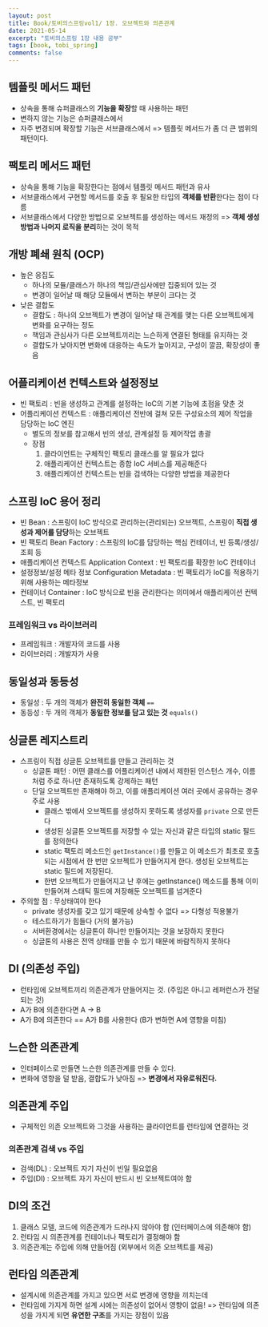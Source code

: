 ```yaml
---
layout: post
title: Book/토비의스프링vol1/ 1장. 오브젝트와 의존관계
date: 2021-05-14
excerpt: "토비의스프링 1장 내용 공부"
tags: [book, tobi_spring]
comments: false
---
```


## 템플릿 메서드 패턴
- 상속을 통해 슈퍼클래스의 **기능을 확장**할 때 사용하는 패턴
- 변하지 않는 기능은 슈퍼클래스에서
- 자주 변경되며 확장할 기능은 서브클래스에서
  => 템플릿 메서드가 좀 더 큰 범위의 패턴이다.

## 팩토리 메서드 패턴
- 상속을 통해 기능을 확장한다는 점에서 템플릿 메서드 패턴과 유사
- 서브클래스에서 구현할 메서드를 호출 후 필요한 타입의 **객체를 반환**한다는 점이 다름
- 서브클래스에서 다양한 방법으로 오브젝트를 생성하는 메서드 재정의
  => **객체 생성 방법과 나머지 로직을 분리**하는 것이 목적

## 개방 폐쇄 원칙 (OCP)
- 높은 응집도
    - 하나의 모듈/클래스가 하나의 책임/관심사에만 집중되어 있는 것
    - 변경이 일어날 때 해당 모듈에서 변하는 부분이 크다는 것
- 낮은 결합도
    - 결합도 : 하나의 오브젝트가 변경이 일어날 때 관계를 맺는 다른 오브젝트에게 변화를 요구하는 정도
    - 책임과 관심사가 다른 오브젝트끼리는 느슨하게 연결된 형태를 유지하는 것
    - 결합도가 낮아지면 변화에 대응하는 속도가 높아지고, 구성이 깔끔, 확장성이 좋음

## 어플리케이션 컨텍스트와 설정정보
- 빈 팩토리 : 빈을 생성하고 관계를 설정하는 IoC의 기본 기능에 초점을 맞춘 것
- 어플리케이션 컨텍스트 : 애플리케이션 전반에 걸쳐 모든 구성요소의 제어 작업을 담당하는 IoC 엔진
    - 별도의 정보를 참고해서 빈의 생성, 관계설정 등 제어작업 총괄
    - 장점
        1. 클라이언트는 구체적인 팩토리 클래스를 알 필요가 없다
        2. 애플리케이션 컨텍스트는 종합 IoC 서비스를 제공해준다
        3. 애플리케이션 컨텍스트는 빈을 검색하는 다양한 방법을 제공한다

## 스프링 IoC 용어 정리
- 빈 Bean : 스프링이 IoC 방식으로 관리하는(관리되는) 오브젝트, 스프링이 **직접 생성과 제어를 담당**하는 오브젝트
- 빈 팩토리 Bean Factory : 스프링의 IoC를 담당하는 핵심 컨테이너, 빈 등록/생성/조회 등
- 애플리케이션 컨텍스트 Application Context : 빈 팩토리를 확장한 IoC 컨테이너
- 설정정보/설정 메타 정보 Configuration Metadata : 빈 팩토리가 IoC를 적용하기 위해 사용하는 메타정보
- 컨테이너 Container : IoC 방식으로 빈을 관리한다는 의미에서 애플리케이션 컨텍스트, 빈 팩토리

### 프레임워크 vs 라이브러리
- 프레임워크 : 개발자의 코드를 사용
- 라이브러리 : 개발자가 사용

## 동일성과 동등성
- 동일성 : 두 개의 객체가 **완전히 동일한 객체** `==`
- 동등성 : 두 개의 객체가 **동일한 정보를 담고 있는 것** `equals()`

## 싱글톤 레지스트리
- 스프링이 직접 싱글톤 오브젝트를 만들고 관리하는 것
    - 싱글톤 패턴 : 어떤 클래스를 어플리케이션 내에서 제한된 인스턴스 개수, 이름처럼 주로 하나만 존재하도록 강제하는 패턴
    - 단일 오브젝트만 존재해야 하고, 이를 애플리케이션 여러 곳에서 공유하는 경우 주로 사용
        - 클래스 밖에서 오브젝트를 생성하지 못하도록 생성자를 `private` 으로 만든다
        - 생성된 싱글톤 오브젝트를 저장할 수 있는 자신과 같은 타입의 static 필드를 정의한다
        - static 팩토리 메소드인 `getInstance()`를 만들고 이 메소드가 최초로 호출되는 시점에서 한 번만 오브젝트가 만들어지게 한다. 생성된 오브젝트는 static 필드에 저장된다.
        - 한번 오브젝트가 만들어지고 난 후에는 getInstance() 메소드를 통해 이미 만들어져 스태틱 필드에 저장해둔 오브젝트를 넘겨준다
- 주의할 점 : 무상태여야 한다
    - private 생성자를 갖고 있기 때문에 상속할 수 없다 => 다형성 적용불가
    - 테스트하기가 힘들다 (거의 불가능)
    - 서버환경에서는 싱글톤이 하나만 만들어지는 것을 보장하지 못한다
    - 싱글톤의 사용은 전역 상태를 만들 수 있기 때문에 바람직하지 못하다

## DI (의존성 주입)
- 런타임에 오브젝트끼리 의존관계가 만들어지는 것. (주입은 아니고 레퍼런스가 전달되는 것)
- A가 B에 의존한다면 A -> B
- A가 B에 의존한다 == A가 B를 사용한다 (B가 변하면 A에 영향을 미침)

## 느슨한 의존관계
- 인터페이스로 만들면 느슨한 의존관계를 만들 수 있다.
- 변화에 영향을 덜 받음, 결합도가 낮아짐 => **변경에서 자유로워진다.**

## 의존관계 주입
- 구체적인 의존 오브젝트와 그것을 사용하는 클라이언트를 런타임에 연결하는 것

### 의존관계 검색 vs 주입
- 검색(DL) : 오브젝트 자기 자신이 빈일 필요없음
- 주입(DI) : 오브젝트 자기 자신이 반드시 빈 오브젝트여야 함

## DI의 조건
1. 클래스 모델, 코드에 의존관계가 드러나지 않아야 함 (인터페이스에 의존해야 함)
2. 런타임 시 의존관계를 컨테이너나 팩토리가 결정해야 함
3. 의존관계는 주입에 의해 만들어짐 (외부에서 의존 오브젝트를 제공)

## 런타임 의존관계
- 설계시에 의존관계를 가지고 있으면 서로 변경에 영향을 끼치는데
- 런타임에 가지게 하면 설계 시에는 의존성이 없어서 영향이 없음!
  => 런타임에 의존성을 가지게 되면 **유연한 구조**를 가지는 장점이 있음
